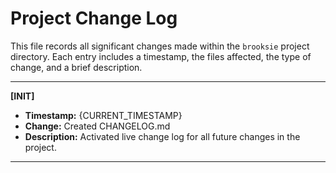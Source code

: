 # Project Change Log

This file records all significant changes made within the `brooksie` project directory. Each entry includes a timestamp, the files affected, the type of change, and a brief description.

---

**[INIT]**
- **Timestamp:** {CURRENT_TIMESTAMP}
- **Change:** Created CHANGELOG.md
- **Description:** Activated live change log for all future changes in the project.

--- 